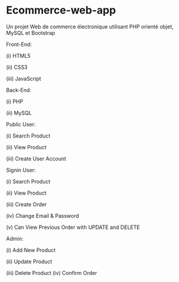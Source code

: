 # Ecommerce-web-app
Un projet Web de commerce électronique utilisant PHP orienté objet, MySQL et Bootstrap

Front-End:

(i) HTML5

(ii) CSS3

(iii) JavaScript

Back-End:

(i) PHP

(ii) MySQL

Public User:

(i) Search Product

(ii) View Product

(iii) Create User Account

Signin User:

(i) Search Product

(ii) View Product

(iii) Create Order

(iv) Change Email & Password

(v) Can View Previous Order with UPDATE and DELETE

Admin:

(i) Add New Product

(ii) Update Product

(iii) Delete Product
(iv) Confirm Order
